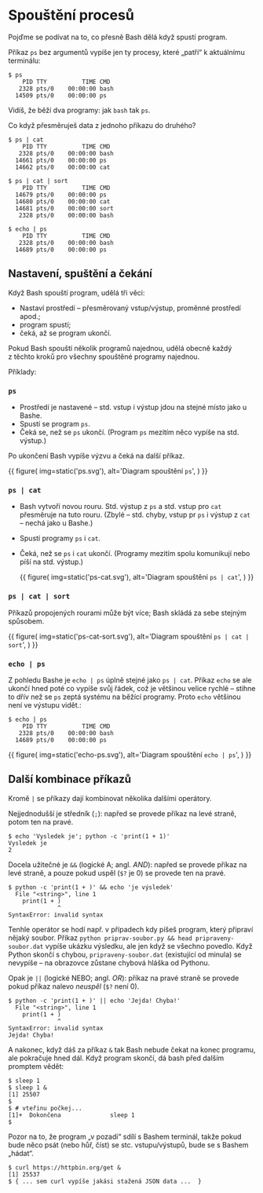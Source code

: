 # Spouštění procesů

Pojďme se podívat na to, co přesně Bash dělá když spustí program.

Příkaz `ps` bez argumentů vypíše jen ty procesy, které „patří“ k aktuálnímu
terminálu:

```console
$ ps
    PID TTY          TIME CMD
   2328 pts/0    00:00:00 bash
  14509 pts/0    00:00:00 ps
```

Vidíš, že běží dva programy: jak `bash` tak `ps`.

Co když přesměruješ data z jednoho příkazu do druhého?

```console
$ ps | cat
    PID TTY          TIME CMD
   2328 pts/0    00:00:00 bash
  14661 pts/0    00:00:00 ps
  14662 pts/0    00:00:00 cat
```

```console
$ ps | cat | sort
    PID TTY          TIME CMD
  14679 pts/0    00:00:00 ps
  14680 pts/0    00:00:00 cat
  14681 pts/0    00:00:00 sort
   2328 pts/0    00:00:00 bash
```

```console
$ echo | ps
    PID TTY          TIME CMD
   2328 pts/0    00:00:00 bash
  14689 pts/0    00:00:00 ps
```


## Nastavení, spuštění a čekání

Když Bash spouští program, udělá tři věci:
* Nastaví prostředí – přesměrovaný vstup/výstup, proměnné prostředí apod.;
* program spustí;
* čeká, až se program ukončí.

Pokud Bash spouští několik programů najednou, udělá obecně každý z těchto
kroků pro všechny spouštěné programy najednou.

Příklady:

### `ps`

* Prostředí je nastavené – std. vstup i výstup jdou na stejné místo jako
  u Bashe.
* Spustí se program `ps`.
* Čeká se, než se `ps` ukončí.
  (Program `ps` mezitím něco vypíše na std. výstup.)

Po ukončení Bash vypíše výzvu a čeká na další příkaz.

  {{ figure(
    img=static('ps.svg'),
    alt='Diagram spouštění `ps`',
  ) }}

### `ps | cat`

* Bash vytvoří novou rouru. Std. výstup z `ps` a std. vstup pro `cat`
  přesměruje na tuto rouru.
  (Zbylé – std. chyby, vstup pr `ps` i výstup z `cat` – nechá jako u Bashe.)
* Spustí programy `ps` i `cat`.
* Čeká, než se `ps` i `cat` ukončí.
  (Programy mezitím spolu komunikují nebo píší na std. výstup.)

  {{ figure(
    img=static('ps-cat.svg'),
    alt='Diagram spouštění `ps | cat`',
  ) }}

### `ps | cat | sort`

Příkazů propojených rourami může být více;
Bash skládá za sebe stejným spůsobem.

  {{ figure(
    img=static('ps-cat-sort.svg'),
    alt='Diagram spouštění `ps | cat | sort`',
  ) }}

### `echo | ps`

Z pohledu Bashe je `echo | ps` úplně stejné jako `ps | cat`.
Příkaz `echo` se ale ukončí hned poté co vypíše svůj řádek, což je většinou
velice rychlé – stihne to dřív než se `ps` zeptá systému na běžící programy.
Proto `echo` většinou není ve výstupu vidět.:

```console
$ echo | ps
    PID TTY          TIME CMD
   2328 pts/0    00:00:00 bash
  14689 pts/0    00:00:00 ps
```

  {{ figure(
    img=static('echo-ps.svg'),
    alt='Diagram spouštění `echo | ps`',
  ) }}


## Další kombinace příkazů

Kromě `|` se příkazy dají kombinovat několika dalšími operátory.

Nejjednodušší je středník (`;`): napřed se provede příkaz na levé straně,
potom ten na pravé.

```console
$ echo 'Vysledek je'; python -c 'print(1 + 1)'
Vysledek je
2
```

Docela užitečné je `&&` (logické A; angl. *AND*): napřed se provede příkaz
na levé straně, a pouze pokud uspěl (`$?` je 0) se provede ten na pravé.

```console
$ python -c 'print(1 + )' && echo 'je výsledek'
  File "<string>", line 1
    print(1 + )
              ^
SyntaxError: invalid syntax
```

Tenhle operátor se hodí např. v případech kdy píšeš program, který připraví
nějaký soubor. Příkaz `python priprav-soubor.py && head pripraveny-soubor.dat`
vypíše ukázku výsledku, ale jen když se všechno povedlo.
Když Python skončí s chybou, `pripraveny-soubor.dat` (existující od minula)
se nevypíše – na obrazovce zůstane chybová hláška od Pythonu.

Opak je `||` (logické NEBO; angl. *OR*): příkaz na pravé straně se provede
pokud příkaz nalevo *neuspěl* (`$?` není 0).

```console
$ python -c 'print(1 + )' || echo 'Jejda! Chyba!'
  File "<string>", line 1
    print(1 + )
              ^
SyntaxError: invalid syntax
Jejda! Chyba!
```

A nakonec, když dáš za příkaz `&` tak Bash nebude čekat na konec programu,
ale pokračuje hned dál.
Když program skončí, dá bash před dalším promptem vědět:

```console
$ sleep 1
$ sleep 1 &
[1] 25507
$
$ # vteřinu počkej...
[1]+  Dokončena              sleep 1
$
```

Pozor na to, že program „v pozadí“ sdílí s Bashem terminál,
takže pokud bude něco psát (nebo hůř, číst) se stc. vstupu/výstupů,
bude se s Bashem „hádat“.

```console
$ curl https://httpbin.org/get &
[1] 25537
$ { ... sem curl vypíše jakási stažená JSON data ...  }
```

